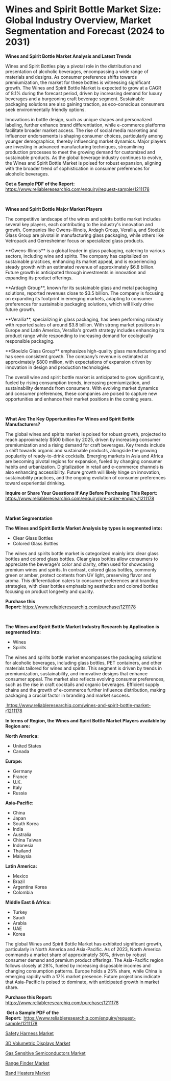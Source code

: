 <p><h1>Wines and Spirit Bottle Market Size: Global Industry Overview, Market Segmentation and Forecast (2024 to 2031)</h1></p><p><strong>Wines and Spirit Bottle Market Analysis and Latest Trends</strong></p>
<p><p>Wines and Spirit Bottles play a pivotal role in the distribution and presentation of alcoholic beverages, encompassing a wide range of materials and designs. As consumer preference shifts towards premiumization, the market for these bottles is witnessing significant growth. The Wines and Spirit Bottle Market is expected to grow at a CAGR of 8.1% during the forecast period, driven by increasing demand for luxury beverages and a burgeoning craft beverage segment. Sustainable packaging solutions are also gaining traction, as eco-conscious consumers seek environmentally friendly options. </p><p>Innovations in bottle design, such as unique shapes and personalized labeling, further enhance brand differentiation, while e-commerce platforms facilitate broader market access. The rise of social media marketing and influencer endorsements is shaping consumer choices, particularly among younger demographics, thereby influencing market dynamics. Major players are investing in advanced manufacturing techniques, streamlining production processes to meet the growing demand for customized and sustainable products. As the global beverage industry continues to evolve, the Wines and Spirit Bottle Market is poised for robust expansion, aligning with the broader trend of sophistication in consumer preferences for alcoholic beverages.</p></p>
<p><strong>Get a Sample PDF of the Report:&nbsp;</strong> <a href="https://www.reliableresearchiq.com/enquiry/request-sample/1211178?utm_campaign=1138&utm_medium=2&utm_source=Github&utm_content=ia&utm_term=05102024&utm_id=wines-and-spirit-bottle">https://www.reliableresearchiq.com/enquiry/request-sample/1211178</a></p>
<p>&nbsp;</p>
<p><strong>Wines and Spirit Bottle Major Market Players</strong></p>
<p><p>The competitive landscape of the wines and spirits bottle market includes several key players, each contributing to the industry's innovation and growth. Companies like Owens-Illinois, Ardagh Group, Verallia, and Stoelzle Glass Group are pivotal in manufacturing glass packaging, while others like Vetropack and Gerresheimer focus on specialized glass products.</p><p>**Owens-Illinois** is a global leader in glass packaging, catering to various sectors, including wine and spirits. The company has capitalized on sustainable practices, enhancing its market appeal, and is experiencing steady growth with an estimated revenue of approximately $6.8 billion. Future growth is anticipated through investments in innovation and expanding its product offerings.</p><p>**Ardagh Group**, known for its sustainable glass and metal packaging solutions, reported revenues close to $3.5 billion. The company is focusing on expanding its footprint in emerging markets, adapting to consumer preferences for sustainable packaging solutions, which will likely drive future growth.</p><p>**Verallia**, specializing in glass packaging, has been performing robustly with reported sales of around $3.8 billion. With strong market positions in Europe and Latin America, Verallia's growth strategy includes enhancing its product range while responding to increasing demand for ecologically responsible packaging.</p><p>**Stoelzle Glass Group** emphasizes high-quality glass manufacturing and has seen consistent growth. The company’s revenue is estimated at approximately $800 million, with expectations of expansion driven by innovation in design and production technologies.</p><p>The overall wine and spirit bottle market is anticipated to grow significantly, fueled by rising consumption trends, increasing premiumization, and sustainability demands from consumers. With evolving market dynamics and consumer preferences, these companies are poised to capture new opportunities and enhance their market positions in the coming years.</p></p>
<p>&nbsp;</p>
<p><strong>What Are The Key Opportunities For Wines and Spirit Bottle Manufacturers?</strong></p>
<p><p>The global wines and spirits market is poised for robust growth, projected to reach approximately $500 billion by 2025, driven by increasing consumer premiumization and a rising demand for craft beverages. Key trends include a shift towards organic and sustainable products, alongside the growing popularity of ready-to-drink cocktails. Emerging markets in Asia and Africa are becoming pivotal regions for expansion, fueled by changing consumer habits and urbanization. Digitalization in retail and e-commerce channels is also enhancing accessibility. Future growth will likely hinge on innovation, sustainability practices, and the ongoing evolution of consumer preferences toward experiential drinking.</p></p>
<p><strong>Inquire or Share Your Questions If Any Before Purchasing This Report:</strong> <a href="https://www.reliableresearchiq.com/enquiry/pre-order-enquiry/1211178?utm_campaign=1138&utm_medium=2&utm_source=Github&utm_content=ia&utm_term=05102024&utm_id=wines-and-spirit-bottle">https://www.reliableresearchiq.com/enquiry/pre-order-enquiry/1211178</a></p>
<p>&nbsp;</p>
<p><strong>Market Segmentation</strong></p>
<p><strong>The Wines and Spirit Bottle Market Analysis by types is segmented into:</strong></p>
<p><ul><li>Clear Glass Bottles</li><li>Colored Glass Bottles</li></ul></p>
<p><p>The wines and spirits bottle market is categorized mainly into clear glass bottles and colored glass bottles. Clear glass bottles allow consumers to appreciate the beverage's color and clarity, often used for showcasing premium wines and spirits. In contrast, colored glass bottles, commonly green or amber, protect contents from UV light, preserving flavor and aroma. This differentiation caters to consumer preferences and branding strategies, with clear bottles emphasizing aesthetics and colored bottles focusing on product longevity and quality.</p></p>
<p><strong>Purchase this Report:&nbsp;</strong><a href="https://www.reliableresearchiq.com/purchase/1211178?utm_campaign=1138&utm_medium=2&utm_source=Github&utm_content=ia&utm_term=05102024&utm_id=wines-and-spirit-bottle">https://www.reliableresearchiq.com/purchase/1211178</a></p>
<p>&nbsp;</p>
<p><strong>The Wines and Spirit Bottle Market Industry Research by Application is segmented into:</strong></p>
<p><ul><li>Wines</li><li>Spirits</li></ul></p>
<p><p>The wines and spirits bottle market encompasses the packaging solutions for alcoholic beverages, including glass bottles, PET containers, and other materials tailored for wines and spirits. This segment is driven by trends in premiumization, sustainability, and innovative designs that enhance consumer appeal. The market also reflects evolving consumer preferences, such as the rise in craft cocktails and organic beverages. Efficient supply chains and the growth of e-commerce further influence distribution, making packaging a crucial factor in branding and market success.</p></p>
<p><a href="https://www.reliableresearchiq.com/wines-and-spirit-bottle-market-r1211178?utm_campaign=1138&utm_medium=2&utm_source=Github&utm_content=ia&utm_term=05102024&utm_id=wines-and-spirit-bottle">&nbsp;https://www.reliableresearchiq.com/wines-and-spirit-bottle-market-r1211178</a></p>
<p><strong>In terms of Region, the Wines and Spirit Bottle Market Players available by Region are:</strong></p>
<p>
    <p> <strong> North America: </strong>
        <ul>
            <li>United States</li>
            <li>Canada</li>
        </ul>
        </p> 
    <p> <strong> Europe: </strong>
        <ul>
            <li>Germany</li>
            <li>France</li>
            <li>U.K.</li>
            <li>Italy</li>
            <li>Russia</li>
        </ul>
        </p> 
    <p> <strong> Asia-Pacific: </strong>
        <ul>
            <li>China</li>
            <li>Japan</li>
            <li>South Korea</li>
            <li>India</li>
            <li>Australia</li>
            <li>China Taiwan</li>
            <li>Indonesia</li>
            <li>Thailand</li>
            <li>Malaysia</li>
        </ul>
        </p> 
    <p> <strong> Latin America: </strong>
        <ul>
            <li>Mexico</li>
            <li>Brazil</li>
            <li>Argentina Korea</li>
            <li>Colombia</li>
        </ul>
        </p> 
    <p> <strong> Middle East & Africa: </strong>
        <ul>
            <li>Turkey</li>
            <li>Saudi</li>
            <li>Arabia</li>
            <li>UAE</li>
            <li>Korea</li>
        </ul>
    </p>
    </p>
<p><p>The global Wines and Spirit Bottle Market has exhibited significant growth, particularly in North America and Asia-Pacific. As of 2023, North America commands a market share of approximately 30%, driven by robust consumer demand and premium product offerings. The Asia-Pacific region follows closely at 28%, fueled by increasing disposable incomes and changing consumption patterns. Europe holds a 25% share, while China is emerging rapidly with a 17% market presence. Future projections indicate that Asia-Pacific is poised to dominate, with anticipated growth in market share.</p></p>
<p><strong>Purchase this Report: </strong><a href="https://www.reliableresearchiq.com/purchase/1211178?utm_campaign=1138&utm_medium=2&utm_source=Github&utm_content=ia&utm_term=05102024&utm_id=wines-and-spirit-bottle">https://www.reliableresearchiq.com/purchase/1211178</a></p>
<p>&nbsp;<strong>Get a Sample PDF of the Report:&nbsp;&nbsp;</strong><a href="https://www.reliableresearchiq.com/enquiry/request-sample/1211178?utm_campaign=1138&utm_medium=2&utm_source=Github&utm_content=ia&utm_term=05102024&utm_id=wines-and-spirit-bottle">https://www.reliableresearchiq.com/enquiry/request-sample/1211178</a></p>
<p><strong></strong></p>
<p><p><a href="https://www.linkedin.com/pulse/safety-harness-market-analysis-product-segmentation-regional-9i7pe?utm_campaign=1138&utm_medium=2&utm_source=Github&utm_content=ia&utm_term=05102024&utm_id=wines-and-spirit-bottle">Safety Harness Market</a></p><p><a href="https://issuu.com/reportprime-2/docs/3d-volumetric-displays-market-size-_50effbd4384890?utm_campaign=1138&utm_medium=2&utm_source=Github&utm_content=ia&utm_term=05102024&utm_id=wines-and-spirit-bottle">3D Volumetric Displays Market</a></p><p><a href="https://issuu.com/reportprime-2/docs/gas-sensitive-semiconductors-market_51b456b1f775aa?utm_campaign=1138&utm_medium=2&utm_source=Github&utm_content=ia&utm_term=05102024&utm_id=wines-and-spirit-bottle">Gas Sensitive Semiconductors Market</a></p><p><a href="https://www.linkedin.com/pulse/range-finder-market-global-insights-regional-analysis-2024-uaoue?utm_campaign=1138&utm_medium=2&utm_source=Github&utm_content=ia&utm_term=05102024&utm_id=wines-and-spirit-bottle">Range Finder Market</a></p><p><a href="https://www.linkedin.com/pulse/disruption-innovation-band-heaters-industry-market-analysis-izpge?utm_campaign=1138&utm_medium=2&utm_source=Github&utm_content=ia&utm_term=05102024&utm_id=wines-and-spirit-bottle">Band Heaters Market</a></p></p>